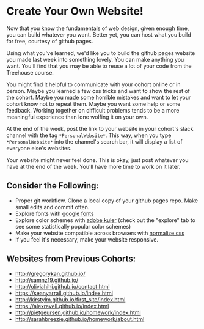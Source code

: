 # Create Your Own Website!

Now that you know the fundamentals of web design, given enough time, you can build whatever you want. Better yet, you can host what you build for free, courtesy of github pages. 

Using what you've learned, we'd like you to build the github pages website you made last week into something lovely. You can make anything you want. You'll find that you may be able to reuse a lot of your code from the Treehouse course.

You might find it helpful to communicate with your cohort online or in person. Maybe you learned a few css tricks and want to show the rest of the cohort. Maybe you made some horrible mistakes and want to let your cohort know not to repeat them. Maybe you want some help or some feedback. Working together on difficult problems tends to be a more meaningful experience than lone wolfing it on your own.

At the end of the week, post the link to your website in your cohort's slack channel with the tag ```*PersonalWebsite*```. This way, when you type ```*PersonalWebsite*``` into the channel's search bar, it will display a list of everyone else's websites. 

Your website might never feel done. This is okay, just post whatever you have at the end of the week. You'll have more time to work on it later. 

## Consider the Following:

- Proper git workflow. Clone a local copy of your github pages repo. Make small edits and commit often.
- Explore fonts with [google fonts](https://www.google.com/fonts) 
- Explore color schemes with [adobe kuler](https://color.adobe.com/explore/most-popular/?time=all) (check out the "explore" tab to see some statistically popular color schemes)
- Make your website compatible across browsers with [normalize.css](https://github.com/necolas/normalize.css/blob/master/normalize.css)
- If you feel it's necessary, make your website responsive.

## Websites from Previous Cohorts:

- http://gregorykan.github.io/
- http://samnz19.github.io/
- http://oliviahihi.github.io/contact.html
- https://seanyarrall.github.io/index.html
- http://kirstylm.github.io/first_site/index.html
- https://alexrevell.github.io/index.html
- http://pietgeursen.github.io/homework/index.html
- http://sarahbreezie.github.io/homework/about.html
